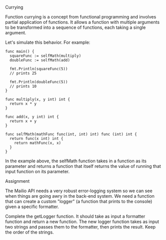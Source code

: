 Currying

Function currying is a concept from functional programming and involves partial application of functions. It allows a function with multiple arguments to be transformed into a sequence of functions, each taking a single argument.

Let's simulate this behavior. For example:

```
func main() {
  squareFunc := selfMath(multiply)
  doubleFunc := selfMath(add)

  fmt.Println(squareFunc(5))
  // prints 25

  fmt.Println(doubleFunc(5))
  // prints 10
}

func multiply(x, y int) int {
  return x * y
}

func add(x, y int) int {
  return x + y
}

func selfMath(mathFunc func(int, int) int) func (int) int {
  return func(x int) int {
    return mathFunc(x, x)
  }
}
```

In the example above, the selfMath function takes in a function as its parameter and returns a function that itself returns the value of running that input function on its parameter.

Assignment

The Mailio API needs a very robust error-logging system so we can see when things are going awry in the back-end system. We need a function that can create a custom "logger" (a function that prints to the console) given a specific formatter.

Complete the getLogger function. It should take as input a formatter function and return a new function. The new logger function takes as input two strings and passes them to the formatter, then prints the result. Keep the order of the strings.

